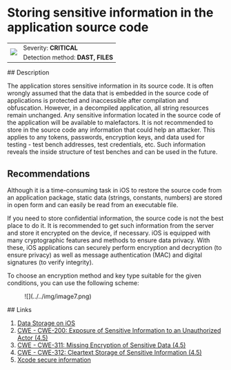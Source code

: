 # Storing sensitive information in the application source code

<table class='noborder'>
    <colgroup>
      <col/>
      <col/>
    </colgroup>
    <tbody>
      <tr>
        <td rowspan="2"><img src="../../../img/defekt_kritichnyj.png"/></td>
        <td>Severity:<strong> CRITICAL</strong></td>
      </tr>
      <tr>
        <td>Detection method:<strong> DAST, FILES</strong></td>
      </tr>
    </tbody>
</table>
## Description

The application stores sensitive information in its source code. It is often wrongly assumed that the data that is embedded in the source code of applications is protected and inaccessible after compilation and obfuscation. However, in a decompiled application, all string resources remain unchanged. Any sensitive information located in the source code of the application will be available to malefactors. It is not recommended to store in the source code any information that could help an attacker. This applies to any tokens, passwords, encryption keys, and data used for testing - test bench addresses, test credentials, etc. Such information reveals the inside structure of test benches and can be used in the future.

## Recommendations

Although it is a time-consuming task in iOS to restore the source code from an application package, static data (strings, constants, numbers) are stored in open form and can easily be read from an executable file.

If you need to store confidential information, the source code is not the best place to do it. It is recommended to get such information from the server and store it encrypted on the device, if necessary. iOS is equipped with many cryptographic features and methods to ensure data privacy. With these, iOS applications can securely perform encryption and decryption (to ensure privacy) as well as message authentication (MAC) and digital signatures (to verify integrity).

To choose an encryption method and key type suitable for the given conditions, you can use the following scheme:

<figure markdown>
![](../../img/image7.png)
</figure>
## Links

1. [Data Storage on iOS](https://mobile-security.gitbook.io/mobile-security-testing-guide/ios-testing-guide/0x06d-testing-data-storage)
2. [CWE - CWE-200:](https://cwe.mitre.org/data/definitions/200.html)[ ](https://cwe.mitre.org/data/definitions/200.html)[Exposure of Sensitive Information to an Unauthorized Actor (4.5)](https://cwe.mitre.org/data/definitions/200.html)
3. [CWE - CWE-311:](https://cwe.mitre.org/data/definitions/311.html)[ ](https://cwe.mitre.org/data/definitions/311.html)[Missing Encryption of Sensitive Data (4.5)](https://cwe.mitre.org/data/definitions/311.html)
4. [CWE - CWE-312:](https://cwe.mitre.org/data/definitions/312)[ ](https://cwe.mitre.org/data/definitions/312)[Cleartext Storage of Sensitive Information (4.5)](https://cwe.mitre.org/data/definitions/312)
5. [Xcode secure information](https://faun.pub/secure-coding-how-to-protect-your-secure-information-in-xcode-project-60c75258f576)